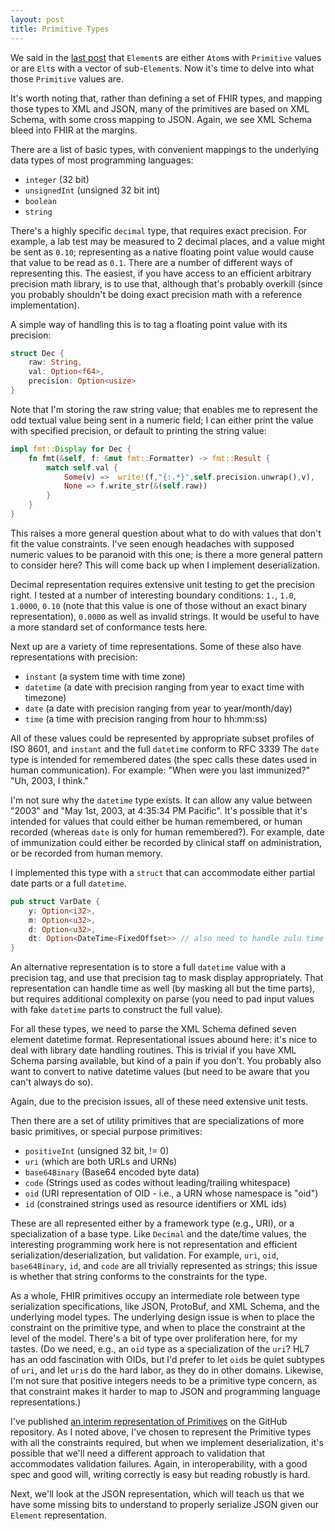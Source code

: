 ```yaml
---
layout: post
title: Primitive Types
---
```


We said in the [last post](http://arienmalec.github.io/implementing-fhir/2015/05/17/elements/) that `Element`s are either `Atom`s with `Primitive` values or are `Elt`s with a vector of sub-`Element`s. Now it's time to delve into what those `Primitive` values are.

It's worth noting that, rather than defining a set of FHIR types, and mapping those types to XML and JSON, many of the primitives are based on XML Schema, with some cross mapping to JSON. Again, we see XML Schema bleed into FHIR at the margins.

There are a list of basic types, with convenient mappings to the underlying data types of most programming languages:

- `integer` (32 bit)
- `unsignedInt` (unsigned 32 bit int)
- `boolean`
- `string`

There's a highly specific `decimal` type, that requires exact precision. For example, a lab test may be measured to 2 decimal places, and a value might be sent as `0.10`; representing as a native floating point value would cause that value to be read as `0.1`. There are a number of different ways of representing this. The easiest, if you have access to an efficient arbitrary precision math library, is to use that, although that's probably overkill (since you probably shouldn't be doing exact precision math with a reference implementation).

A simple way of handling this is to tag a floating point value with its precision:

```rust
struct Dec {
	raw: String,
	val: Option<f64>,
	precision: Option<usize> 
}
```

Note that I'm storing the raw string value; that enables me to represent the odd textual value being sent in a numeric field; I can either print the value with specified precision, or default to printing the string value:

```rust
impl fmt::Display for Dec {
	fn fmt(&self, f: &mut fmt::Formatter) -> fmt::Result {
		match self.val {
			Some(v) =>  write!(f,"{:.*}",self.precision.unwrap(),v),
			None => f.write_str(&(self.raw))
		}
	}
}
```

This raises a more general question about what to do with values that don't fit the value constraints. I've seen enough headaches with supposed numeric values to be paranoid with this one; is there a more general pattern to consider here? This will come back up when I implement deserialization.

Decimal representation requires extensive unit testing to get the precision right. I tested at a number of interesting boundary conditions: `1.`, `1.0`, `1.0000`, `0.10` (note that this value is one of those without an exact binary representation), `0.0000` as well as invalid strings. It would be useful to have a more standard set of conformance tests here.

Next up are a variety of time representations. Some of these also have representations with precision:

- `instant` (a system time with time zone)
- `datetime` (a date with precision ranging from year to exact time with timezone)
- `date` (a date with precision ranging from year to year/month/day)
- `time` (a time with precision ranging from hour to hh:mm:ss)

All of these values could be represented by appropriate subset profiles of ISO 8601, and `instant` and the full `datetime` conform to RFC 3339 The `date` type is intended for remembered dates (the spec calls these dates used in human communication). For example: "When were you last immunized?" "Uh, 2003, I think."

I'm not sure why the `datetime` type exists. It can allow any value between "2003" and "May 1st, 2003, at 4:35:34 PM Pacific".  It's possible that it's intended for values that could either be human remembered, or human recorded (whereas `date` is only for human remembered?). For example, date of immunization could either be recorded by clinical staff on administration, or be recorded from human memory.

I implemented this type with a `struct` that can accommodate either partial date parts or a full `datetime`.

```rust
pub struct VarDate {
	y: Option<i32>,
	m: Option<u32>,
	d: Option<u32>,
	dt: Option<DateTime<FixedOffset>> // also need to handle zulu time
}
```

An alternative representation is to store a full `datetime` value with a precision tag, and use that precision tag to mask display appropriately. That representation can handle time as well (by masking all but the time parts), but requires additional complexity on parse (you need to pad input values with fake `datetime` parts to construct the full value).

For all these types, we need to parse the XML Schema defined seven element datetime format. Representational issues abound here: it's nice to deal with library date handling routines. This is trivial if you have XML Schema parsing available, but kind of a pain if you don't. You probably also want to convert to native datetime values (but need to be aware that you can't always do so).

Again, due to the precision issues, all of these need extensive unit tests.

Then there are a set of utility primitives that are specializations of more basic primitives, or special purpose primitives:

- `positiveInt` (unsigned 32 bit, != 0)
- `uri` (which are both URLs and URNs)
- `base64Binary` (Base64 encoded byte data)
- `code` (Strings used as codes without leading/trailing whitespace)
- `oid` (URI representation of OID - i.e., a URN whose namespace is "oid")
- `id` (constrained strings used as resource identifiers or XML ids)

These are all represented either by a framework type (e.g., URI), or a specialization of a base type. Like `Decimal` and the date/time values, the interesting programming work here is not representation and efficient serialization/deserialization, but validation. For example, `uri`, `oid`, `base64Binary`, `id`, and `code` are all trivially represented as strings; this issue is whether that string conforms to the constraints for the type.

As a whole, FHIR primitives occupy an intermediate role between type serialization specifications, like JSON, ProtoBuf, and XML Schema, and the underlying model types. The underlying design issue is when to place the constraint on the primitive type, and when to place the constraint at the level of the model. There's a bit of type over proliferation here, for my tastes. (Do we need, e.g., an `oid` type as a specialization of the `uri`? HL7 has an odd fascination with OIDs, but I'd prefer to let `oid`s be quiet subtypes of `uri`, and let `uri`s do the hard labor, as they do in other domains. Likewise, I'm not sure that positive integers needs to be a primitive type concern, as that constraint makes it harder to map to JSON and programming language representations.)

I've published [an interim representation of Primitives](https://github.com/arienmalec/fhir-rust/tree/master/src/primitive) on the GitHub repository. As I noted above, I've chosen to represent the Primitive types with all the constraints required, but when we implement deserialization, it's possible that we'll need a different approach to validation that accommodates validation failures. Again, in interoperability, with a good spec and good will, writing correctly is easy but reading robustly is hard.

Next, we'll look at the JSON representation, which will teach us that we have some missing bits to understand to properly serialize JSON given our `Element` representation.
